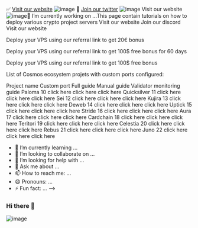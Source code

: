 
✅   [Visit our website](http://digitaldecision.tech) ![image](https://user-images.githubusercontent.com/58205039/201990932-6880e62d-171e-4c94-8d15-41ff965b3f48.png)
 👋 [Join our twitter](https://twitter.com/DigitDecision) ![image](https://user-images.githubusercontent.com/58205039/201990951-c1a62de3-441f-413c-9eec-1c9e94d7ac80.png)
 Visit our website ![image](https://user-images.githubusercontent.com/58205039/201990961-7ba8f10b-0eb0-4926-8f97-6c77c803b530.png)🔭 I’m currently working on ...This page contain tutorials on how to deploy various crypto project servers
Visit our website  Join our discord  Visit our website 

Deploy your VPS using our referral link to get 20€ bonus 

Deploy your VPS using our referral link to get 100$ free bonus for 60 days 

Deploy your VPS using our referral link to get 100$ free bonus 

List of Cosmos ecosystem projets with custom ports configured:

Project name	Custom port	Full guide	Manual guide	Validator monitoring guide
Paloma	10	click here	click here	click here
Quicksilver	11	click here	click here	click here
Sei	12	click here	click here	click here
Kujira	13	click here	click here	click here
Deweb	14	click here	click here	click here
Uptick	15	click here	click here	click here
Stride	16	click here	click here	click here
Aura	17	click here	click here	click here
Cardchain	18	click here	click here	click here
Teritori	19	click here	click here	click here
Celestia	20	click here	click here	click here
Rebus	21	click here	click here	click here
Juno	22	click here	click here	click here
- 🌱 I’m currently learning ...
- 👯 I’m looking to collaborate on ...
- 🤔 I’m looking for help with ...
- 💬 Ask me about ...
- 📫 How to reach me: ...
- 😄 Pronouns: ...
- ⚡ Fun fact: ...
-->
### Hi there 👋

<!--
**a5092972/a5092972** is a ✨ _special_ ✨ repository because its `README.md` (this file) appears on your GitHub profile.

Here are some ideas to get you started:

- 🔭 I’m currently working on ...
- 🌱 I’m currently learning ...
- 👯 I’m looking to collaborate on ...
- 🤔 I’m looking for help with ...
- 💬 Ask me about ...
- 📫 How to reach me: ...
- 😄 Pronouns: ...
- ⚡ Fun fact: ...
-->
![image](https://user-images.githubusercontent.com/58205039/201987126-be7250f3-e096-43db-855d-ba2ec8b7f8a1.png)

